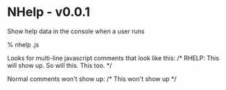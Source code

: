 NHelp - v0.0.1
=============

Show help data in the console when a user runs

% nhelp <scriptname>.js

Looks for multi-line javascript comments that look like this:
/* RHELP:
This will show up.
So will this.
This too.
*/

Normal comments won't show up:
/*
This won't show up
*/